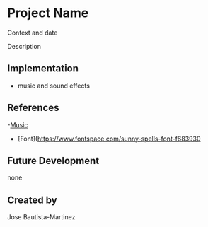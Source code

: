 # Project Name
Context and date

Description

## Implementation
- music and sound effects

## References
-[Music](https://opengameart.org/content/4-chiptunes-adventure)

- [Font](https://www.fontspace.com/sunny-spells-font-f683930

## Future Development
none
## Created by
Jose Bautista-Martinez
